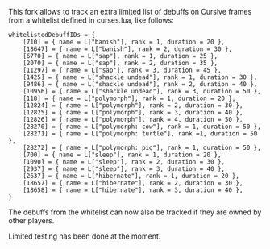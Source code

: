 This fork allows to track an extra limited list of debuffs on Cursive frames from a whitelist defined in curses.lua, like follows:

	whitelistedDebuffIDs = {
		[710] = { name = L["banish"], rank = 1, duration = 20 },
		[18647] = { name = L["banish"], rank = 2, duration = 30 },
		[6770] = { name = L["sap"], rank = 1, duration = 25 },
		[2070] = { name = L["sap"], rank = 2, duration = 35 },
		[11297] = { name = L["sap"], rank = 3, duration = 45 },
		[1425] = { name = L["shackle undead"], rank = 1, duration = 30 },
		[9486] = { name = L["shackle undead"], rank = 2, duration = 40 },
		[10956] = { name = L["shackle undead"], rank = 3, duration = 50 },
		[118] = { name = L["polymorph"], rank = 1, duration = 20 },
		[12824] = { name = L["polymorph"], rank = 2, duration = 30 },
		[12825] = { name = L["polymorph"], rank = 3, duration = 40 },
		[12826] = { name = L["polymorph"], rank = 4, duration = 50 },
		[28270] = { name = L["polymorph: cow"], rank = 1, duration = 50 },
		[28271] = { name = L["polymorph: turtle"], rank =1, duration = 50 },
		[28272] = { name = L["polymorph: pig"], rank = 1, duration = 50 },
		[700] = { name = L["sleep"], rank = 1, duration = 20 },
		[1090] = { name = L["sleep"], rank = 2, duration = 30 },
		[2937] = { name = L["sleep"], rank = 3, duration = 40 },
		[2637] = { name = L["hibernate"], rank = 1, duration = 20 },
		[18657] = { name = L["hibernate"], rank = 2, duration = 30 },
		[18658] = { name = L["hibernate"], rank = 3, duration = 40 },
	}
	
The debuffs from the whitelist can now also be tracked if they are owned by other players.

Limited testing has been done at the moment.